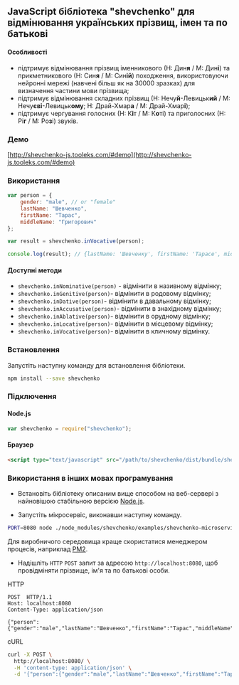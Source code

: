 ## JavaScript бібліотека "shevchenko" для відмінювання українських прізвищ, імен та по батькові

#### Особливості

* підтримує відмінювання прізвищ іменникового (Н: Дин**я** / М: Дин**і**) та прикметникового (Н: Син**я** / М: Син**ій**) походження, використовуючи нейронні мережі (навчені більш як на 30000 зразках) для визначення частини мови прізвища;
* підтримує відмінювання складних прізвищ (Н: Нечу**й**-Левицьк**ий** / М: Нечу**єві**-Левицьк**ому**; Н: Драй-Хмар**а** / М: Драй-Хмар**і**);
* підтримує чергування голосних (Н: К**і**т / М: К**о**ті) та приголосних (Н: Рі**г** / М: Ро**з**і) звуків.

### Демо

[http://shevchenko-js.tooleks.com/#demo](http://shevchenko-js.tooleks.com/#demo)

### Використання

```JavaScript
var person = {
    gender: "male", // or "female"
    lastName: "Шевченко",
    firstName: "Тарас",
    middleName: "Григорович"
};

var result = shevchenko.inVocative(person);

console.log(result); // {lastName: 'Шевченку', firstName: 'Тарасе', middleName: 'Григоровичу'}
```

#### Доступні методи

- `shevchenko.inNominative(person)` - відмінити в називному відмінку;
- `shevchenko.inGenitive(person)`- відмінити в родовому відмінку;
- `shevchenko.inDative(person)`- відмінити в давальному відмінку;
- `shevchenko.inAccusative(person)`- відмінити в знахідному відмінку;
- `shevchenko.inAblative(person)`- відмінити в орудному відмінку;
- `shevchenko.inLocative(person)`- відмінити в місцевому відмінку;
- `shevchenko.inVocative(person)`- відмінити в кличному відмінку.

### Встановлення

Запустіть наступну команду для встановлення бібліотеки.

```bash
npm install --save shevchenko
```

### Підключення

#### Node.js

```JavaScript
var shevchenko = require("shevchenko");
```

#### Браузер

```HTML
<script type="text/javascript" src="/path/to/shevchenko/dist/bundle/shevchenko.min.js"></script>
```

### Використання в інших мовах програмування

* Встановіть бібліотеку описаним вище способом на веб-сервері з найновішою стабільною версією [Node.js](https://nodejs.org).

* Запустіть мікросервіс, виконавши наступну команду.
 
```bash
PORT=8080 node ./node_modules/shevchenko/examples/shevchenko-microservice.js
```

Для виробничого середовища краще скористатися менеджером процесів, наприклад [PM2](http://pm2.keymetrics.io). 

* Надішліть `HTTP` `POST` запит за адресою `http://localhost:8080`, щоб провідміняти прізвище, ім'я та по батькові особи.

HTTP

```HTTP
POST  HTTP/1.1
Host: localhost:8080
Content-Type: application/json

{"person":{"gender":"male","lastName":"Шевченко","firstName":"Тарас","middleName":"Григорович"},"caseName":"vocative"}
```

cURL

```bash
curl -X POST \
  http://localhost:8080/ \
  -H 'content-type: application/json' \
  -d '{"person":{"gender":"male","lastName":"Шевченко","firstName":"Тарас","middleName":"Григорович"},"caseName":"vocative"}'
```
